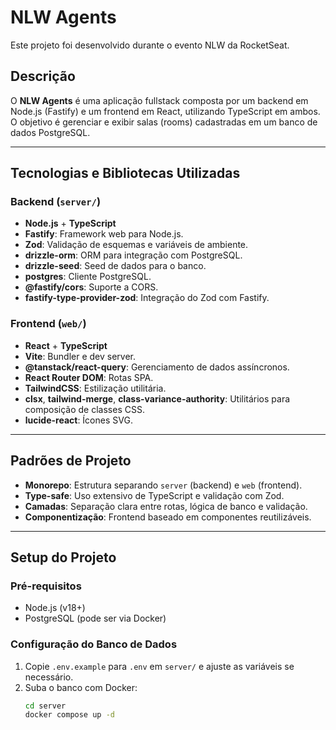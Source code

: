 # NLW Agents

Este projeto foi desenvolvido durante o evento NLW da RocketSeat.

## Descrição

O **NLW Agents** é uma aplicação fullstack composta por um backend em Node.js (Fastify) e um frontend em React, utilizando TypeScript em ambos. O objetivo é gerenciar e exibir salas (rooms) cadastradas em um banco de dados PostgreSQL.

---

## Tecnologias e Bibliotecas Utilizadas

### Backend (`server/`)
- **Node.js** + **TypeScript**
- **Fastify**: Framework web para Node.js.
- **Zod**: Validação de esquemas e variáveis de ambiente.
- **drizzle-orm**: ORM para integração com PostgreSQL.
- **drizzle-seed**: Seed de dados para o banco.
- **postgres**: Cliente PostgreSQL.
- **@fastify/cors**: Suporte a CORS.
- **fastify-type-provider-zod**: Integração do Zod com Fastify.

### Frontend (`web/`)
- **React** + **TypeScript**
- **Vite**: Bundler e dev server.
- **@tanstack/react-query**: Gerenciamento de dados assíncronos.
- **React Router DOM**: Rotas SPA.
- **TailwindCSS**: Estilização utilitária.
- **clsx**, **tailwind-merge**, **class-variance-authority**: Utilitários para composição de classes CSS.
- **lucide-react**: Ícones SVG.

---

## Padrões de Projeto

- **Monorepo**: Estrutura separando `server` (backend) e `web` (frontend).
- **Type-safe**: Uso extensivo de TypeScript e validação com Zod.
- **Camadas**: Separação clara entre rotas, lógica de banco e validação.
- **Componentização**: Frontend baseado em componentes reutilizáveis.

---

## Setup do Projeto

### Pré-requisitos

- Node.js (v18+)
- PostgreSQL (pode ser via Docker)

### Configuração do Banco de Dados

1. Copie `.env.example` para `.env` em `server/` e ajuste as variáveis se necessário.
2. Suba o banco com Docker:
   ```sh
   cd server
   docker compose up -d
